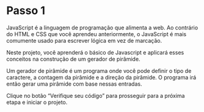# Passo 1

JavaScript é a linguagem de programação que alimenta a web. Ao contrário do HTML e CSS que você aprendeu anteriormente, o JavaScript é mais comumente usado para escrever lógica em vez de marcação.

Neste projeto, você aprenderá o básico de Javascript e aplicará esses conceitos na construção de um gerador de pirâmide.

Um gerador de pirâmide é um programa onde você pode definir o tipo de caractere, a contagem da pirâmide e a direção da pirâmide. O programa irá então gerar uma pirâmide com base nessas entradas.

Clique no botão “Verifique seu código” para prosseguir para a próxima etapa e iniciar o projeto.